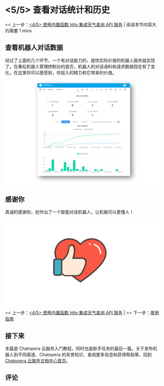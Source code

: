 # <5/5> 查看对话统计和历史

<< 上一步：[<4/5> 使用内置函数 http 集成天气查询 API 服务](4-request-weather-info.md) | <i class="glyphicon glyphicon-time"></i>阅读本节内容大约需要 1 mins

## 查看机器人对话数据

经过了上面的几个环节，一个有对话能力的，提供实际价值的机器人服务就实现了。在春松机器人管理控制台的首页，机器人的对话语料和请求数据现在有了变化。在这里你可以感受到，你投入的精力和它带来的价值。

<img width="800" src="../../../images/products/platform/screenshot-20210914-080228.png"/>


## 感谢你

真诚的感谢你，创作出了一个智能对话机器人，让机器可以更懂人！

<img width="800" src="../../../images/products/platform/love-20210914-114743.png"/>

<< 上一步：[<4/5> 使用内置函数 http 集成天气查询 API 服务](4-request-weather-info.md) | >> 下一步：[使用指南](/products/chatbot-platform/howto-guides/index.html)

## 接下来

本篇是 Chatopera 云服务入门教程，同时也是新手任务的最后一篇。关于发布机器人到不同渠道、Chatopera 的背景知识、查阅更多信息和获得帮助等，回到 [Chatopera 云服务文档中心首页](/products/chatbot-platform/index.html)。


## 评论

<script src="https://utteranc.es/client.js"
        repo="chatopera/docs"
        issue-term="pathname"
        label="Comment"
        theme="github-light"
        crossorigin="anonymous"
        async>
</script>
